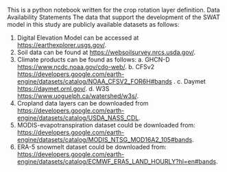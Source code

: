 This is a python notebook written for the crop rotation layer definition.
Data Availability Statements
The data that support the development of the SWAT model in this study are publicly available datasets as follows:
1.	Digital Elevation Model can be accessed at https://earthexplorer.usgs.gov/. 
2.	Soil data can be found at https://websoilsurvey.nrcs.usda.gov/. 
3.	Climate products can be found as follows:
a.	GHCN-D https://www.ncdc.noaa.gov/cdo-web/. 
b.	CFSv2 https://developers.google.com/earth-engine/datasets/catalog/NOAA_CFSV2_FOR6H#bands .
c.	Daymet https://daymet.ornl.gov/. 
d.	W3S https://www.uoguelph.ca/watershed/w3s/. 
4.	Cropland data layers can be downloaded from https://developers.google.com/earth-engine/datasets/catalog/USDA_NASS_CDL. 
5.	MODIS-evapotranspiration dataset could be downloaded from: 
https://developers.google.com/earth-engine/datasets/catalog/MODIS_NTSG_MOD16A2_105#bands. 
6.	ERA-5 snowmelt dataset could be downloaded from: https://developers.google.com/earth-engine/datasets/catalog/ECMWF_ERA5_LAND_HOURLY?hl=en#bands. 

